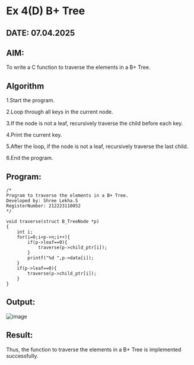 # Ex 4(D) B+ Tree
## DATE: 07.04.2025
## AIM:
To write a C function to traverse the elements in a B+ Tree.

## Algorithm

1.Start the program.

2.Loop through all keys in the current node.

3.If the node is not a leaf, recursively traverse the child before each key.

4.Print the current key.

5.After the loop, if the node is not a leaf, recursively traverse the last child.

6.End the program.  

## Program:
```
/*
Program to traverse the elements in a B+ Tree.
Developed by: Shree Lekha.S
RegisterNumber: 212223110052
*/

void traverse(struct B_TreeNode *p)
{
    int i;
    for(i=0;i<p->n;i++){
        if(p->leaf==0){
            traverse(p->child_ptr[i]);
        }
        printf("%d ",p->data[i]);
    }
    if(p->leaf==0){
        traverse(p->child_ptr[i]);
    }
}

```

## Output:
![image](https://github.com/user-attachments/assets/5d75fd62-5c5a-4a93-8af7-4710208ac0c3)


## Result:
Thus, the function to traverse the elements in a B+ Tree is implemented successfully.
